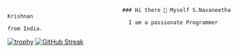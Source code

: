                                        ### Hi there 👋 Myself S.Navaneetha Krishnan
                                          I am a passionate Programmer from India.





[![trophy](https://github-profile-trophy.vercel.app/?username=Archangel0007&theme=onedark)](https://github.com/ryo-ma/github-profile-trophy)
[![GitHub Streak](https://streak-stats.demolab.com?user=Archangel0007)](https://git.io/streak-stats)
<!--
**Archangel0007/Archangel0007** is a ✨ _special_ ✨ repository because its `README.md` (this file) appears on your GitHub profile.

Here are some ideas to get you started:

- 🔭 I’m currently working on ...
- 🌱 I’m currently learning ...
- 👯 I’m looking to collaborate on ...
- 🤔 I’m looking for help with ...
- 💬 Ask me about ...
- 📫 How to reach me: ...
- 😄 Pronouns: ...
- ⚡ Fun fact: ...
-->
